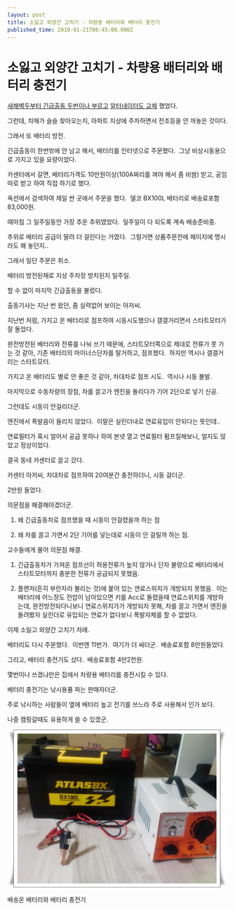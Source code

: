 ```yaml
---
layout: post
title: 소잃고 외양간 고치기 - 차량용 배터리와 배터리 충전기 
published_time: 2010-01-21T08:45:00.000Z
---
```


# 소잃고 외양간 고치기 - 차량용 배터리와 배터리 충전기 


[새해벽두부터 긴급출동 두번이나 부르고](../10372444.html) [알터네이터도 교체](../10374109.html) 했었다.

그런데, 치매가 슬슬 찾아오는지, 아파트 지상에 주차하면서 전조등을 안 꺼놓은 것이다.

그래서 또 배터리 방전.

긴급출동이 한번밖에 안 남고 해서, 배터리를 인터넷으로 주문했다.  그냥 비상시동용으로 가지고 있을 요량이었다.

카센터에서 갈면, 배터리가격도 10만원이상(100A짜리를 껴야 해서 좀 비쌈) 받고, 공임따로 받고 하여 직접 하기로 했다.

옥션에서 검색하여 제일 싼 곳에서 주문을 했다.  델코 BX100L 배터리로 배송료포함 83,000원.

때마침 그 일주일동안 가장 추운 추위였었다.  일주일이 다 되도록 계속 배송준비중.

추위로 배터리 공급이 딸려 더 걸린다는 거였다.  그럴거면 상품주문전에 페이지에 명시라도 해 놓던지..

그래서 일단 주문은 취소.

배터리 방전된채로 지상 주차장 방치된지 일주일.

할 수 없이 마지막 긴급출동을 불렀다.

출동기사는 지난 번 왔던, 좀 실력없어 보이는 아저씨.

지난번 처럼, 가지고 온 배터리로 점프하여 시동시도했으나 갤갤거리면서 스타트모터가 잘 돌았다.

완전방전된 배터리와 전류를 나눠 쓰기 때문에, 스타트모터쪽으로 제대로 전류가 못 가는 것 같아, 기존 배터리의 마이너스단자를 탈거하고, 점프했다.  하지만 역시나 갤갤거리는 스타트모터.

가지고 온 배터리도 별로 안 좋은 것 같아, 차대차로 점프 시도.  역시나 시동 불발.

마지막으로 수동차량의 장점, 차를 끌고가 엔진을 돌리다가 기어 2단으로 넣기 신공.

그런데도 시동이 안걸리더군.

엔진에서 폭발음이 들리지 않았다.  이말은 실린더내로 연료유입이 안되다는 뜻인데..

연료필터가 혹시 얼어서 공급 못하나 하여 본넷 열고 연료필터 펌프질해보니, 얼지도 않았고 정상이었다.

결국 동네 카센터로 끌고 갔다.

카센터 아저씨, 차대차로 점프하여 20여분간 충전하더니, 시동 걸더군.

2만원 들었다.

의문점을 해결해야겠더군.

1) 왜 긴급출동차로 점프했을 때 시동이 안걸렸을까 하는 점

2) 왜 차를 끌고 가면서 2단 기어를 넣는데로 시동이 안 걸릴까 하는 점.

고수들에게 물어 의문점 해결.

1) 긴급출동차가 가져온 점프선이 허용전류가 높지 않거나 단자 불량으로 배터리에서 스타트모터까지 충분한 전류가 공급되지 못했음.

2) 플랜저(흔히 부란자라 불리는 것)에 붙어 있는 연료스위치가 개방되지 못했음.  이는 배터리에 어느정도 전압이 남아있으면 키를 Acc로 돌렸을때 연료스위치를 개방하는데, 완전방전되다니보니 연료스위치가가 개방되지 못해, 차를 끌고 가면서 엔진을 돌려봤자 실린더로 유입되는 연료가 없다보니 폭발자체를 할 수 없었다.

이제 소잃고 외양간 고치기 차례.

배터리도 다시 주문했다.  이번엔 11번가.  여기가 더 싸더군.  배송료포함 8만원들었다.

그리고, 배터리 충전기도 샀다.  배송료포함 4만2천원.

몇번이나 쓰겠냐만은 집에서 차량용 배터리를 충전시킬 수 있다.

배터리 충전기는 낚시용품 파는 판매자더군.

주로 낚시하는 사람들이 옆에 배터리 높고 전기를 쓰느라 주로 사용해서 인가 보다.

나중 캠핑갈때도 유용하게 쓸 수 있겠군.

![](../pds/201001/21/80/a0109780_4b57902a0dbf5.jpg)

배송온 배터리와 배터리 충전기

